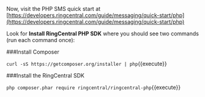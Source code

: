 Now, visit the PHP SMS quick start at [https://developers.ringcentral.com/guide/messaging/quick-start/php](https://developers.ringcentral.com/guide/messaging/quick-start/php)

Look for **Install RingCentral PHP SDK** where you should see two commands (run each command once):

###Install Composer

`curl -sS https://getcomposer.org/installer | php`{{execute}}

###Install the RingCentral SDK

`php composer.phar require ringcentral/ringcentral-php`{{execute}}